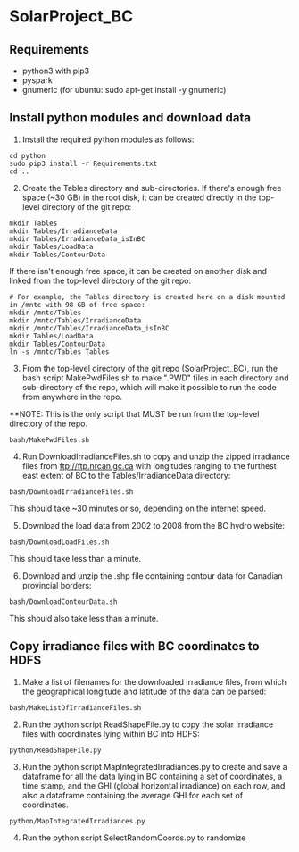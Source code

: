 # SolarProject_BC

## Requirements
  * python3 with pip3
  * pyspark
  * gnumeric (for ubuntu: sudo apt-get install -y gnumeric)
   
   
## Install python modules and download data
  
1. Install the required python modules as follows:
  
~~~~
cd python
sudo pip3 install -r Requirements.txt
cd ..
~~~~
    
2. Create the Tables directory and sub-directories. If there's enough free space (~30 GB) in the root disk, it can be created directly in the top-level directory of the git repo:
  
~~~~
mkdir Tables
mkdir Tables/IrradianceData
mkdir Tables/IrradianceData_isInBC
mkdir Tables/LoadData
mkdir Tables/ContourData
~~~~
  
If there isn't enough free space, it can be created on another disk and linked from the top-level directory of the git repo:
  
~~~~
# For example, the Tables directory is created here on a disk mounted in /mntc with 98 GB of free space:
mkdir /mntc/Tables
mkdir /mntc/Tables/IrradianceData
mkdir /mntc/Tables/IrradianceData_isInBC
mkdir Tables/LoadData
mkdir Tables/ContourData
ln -s /mntc/Tables Tables
~~~~
  
3. From the top-level directory of the git repo (SolarProject_BC), run the bash script MakePwdFiles.sh to make ".PWD" files in each directory and sub-directory of the repo, which will make it possible to run the code from anywhere in the repo. 

**NOTE: This is the only script that MUST be run from the top-level directory of the repo.
  
~~~~
bash/MakePwdFiles.sh
~~~~
  
4. Run DownloadIrradianceFiles.sh to copy and unzip the zipped irradiance files from ftp://ftp.nrcan.gc.ca with longitudes ranging to the furthest east extent of BC to the Tables/IrradianceData directory:
  
~~~~
bash/DownloadIrradianceFiles.sh
~~~~

This should take ~30 minutes or so, depending on the internet speed.
  
5. Download the load data from 2002 to 2008 from the BC hydro website:

~~~~
bash/DownloadLoadFiles.sh
~~~~

This should take less than a minute. 
  
6. Download and unzip the .shp file containing contour data for Canadian provincial borders:

~~~~
bash/DownloadContourData.sh
~~~~

This should also take less than a minute.


## Copy irradiance files with BC coordinates to HDFS

1. Make a list of filenames for the downloaded irradiance files, from which the geographical longitude and latitude of the data can be parsed:

~~~~
bash/MakeListOfIrradianceFiles.sh
~~~~

2. Run the python script ReadShapeFile.py to copy the solar irradiance files with coordinates lying within BC into HDFS:

~~~~
python/ReadShapeFile.py
~~~~

3. Run the python script MapIntegratedIrradiances.py to create and save a dataframe for all the data lying in BC containing a set of coordinates, a time stamp, and the GHI (global horizontal irradiance) on each row, and also a dataframe containing the average GHI for each set of coordinates.

~~~~
python/MapIntegratedIrradiances.py
~~~~

4. Run the python script SelectRandomCoords.py to randomize

~~~~

~~~~
